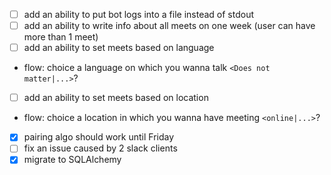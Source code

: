 - [ ] add an ability to put bot logs into a file instead of stdout
- [ ] add an ability to write info about all meets on one week (user can have more than 1 meet)
- [ ] add an ability to set meets based on language
* flow: choice a language on which you wanna talk `<Does not matter|...>`?
- [ ] add an ability to set meets based on location
* flow: choice a location in which you wanna have meeting `<online|...>`?
- [x] pairing algo should work until Friday
- [ ] fix an issue caused by 2 slack clients
- [x] migrate to SQLAlchemy
